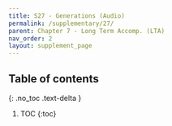 ```yaml
---
title: S27 - Generations (Audio)
permalink: /supplementary/27/
parent: Chapter 7 - Long Term Accomp. (LTA)
nav_order: 2
layout: supplement_page
---
```

## Table of contents
{: .no_toc .text-delta }

1. TOC
{:toc}
